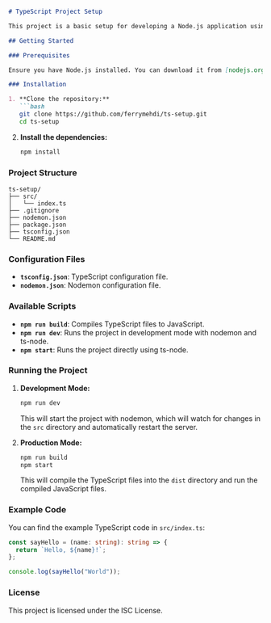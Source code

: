 ```markdown
# TypeScript Project Setup

This project is a basic setup for developing a Node.js application using TypeScript, ts-node, and nodemon for automatic restarts during development.

## Getting Started

### Prerequisites

Ensure you have Node.js installed. You can download it from [nodejs.org](https://nodejs.org/).

### Installation

1. **Clone the repository:**
   ```bash
   git clone https://github.com/ferrymehdi/ts-setup.git
   cd ts-setup
   ```

2. **Install the dependencies:**
   ```bash
   npm install
   ```

### Project Structure

```
ts-setup/
├── src/
│   └── index.ts
├── .gitignore
├── nodemon.json
├── package.json
├── tsconfig.json
└── README.md
```

### Configuration Files

- **`tsconfig.json`**: TypeScript configuration file.
- **`nodemon.json`**: Nodemon configuration file.

### Available Scripts

- **`npm run build`**: Compiles TypeScript files to JavaScript.
- **`npm run dev`**: Runs the project in development mode with nodemon and ts-node.
- **`npm start`**: Runs the project directly using ts-node.

### Running the Project

1. **Development Mode:**
   ```bash
   npm run dev
   ```

   This will start the project with nodemon, which will watch for changes in the `src` directory and automatically restart the server.

2. **Production Mode:**
   ```bash
   npm run build
   npm start
   ```

   This will compile the TypeScript files into the `dist` directory and run the compiled JavaScript files.

### Example Code

You can find the example TypeScript code in `src/index.ts`:

```typescript
const sayHello = (name: string): string => {
  return `Hello, ${name}!`;
};

console.log(sayHello("World"));
```

### License

This project is licensed under the ISC License.
```
